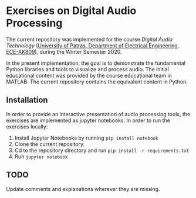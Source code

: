 # Exercises on Digital Audio Processing

The current repository was implemented for the course *Digital Audio Technology* ([University of Patras, Department of Electrical Engineering, ECE-AK809](http://www.ece.upatras.gr/index.php/el/undergraduate/under-courses/ece-ak809-psifiaki-texnologia-ixou.html)), during the Winter Semester 2020.

In the present implementation, the goal is to demonstrate the fundamental Python libraries and tools to visualize and process audio. The initial educational content was provided by the course educational team in MATLAB. The current repository contains the equivalent content in Python.

## Installation
In order to provide an interactive presentation of audio processing tools, the exercises are implemented as jupyter notebooks. In order to run the exercises locally:

1. Install Jupyter Notebooks by running `pip install notebook`
1. Clone the current repository.
1. Cd to the repository directory and run `pip install -r requirements.txt`
1. Run `jupyter notebook`


## TODO
Update comments and explanations wherever they are missing.
